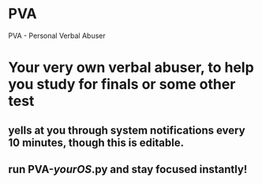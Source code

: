 # PVA
PVA - Personal Verbal Abuser

# Your very own verbal abuser, to help you study for finals or some other test
## yells at you through system notifications every 10 minutes, though this is editable.
## run PVA-*yourOS*.py and stay focused instantly!
